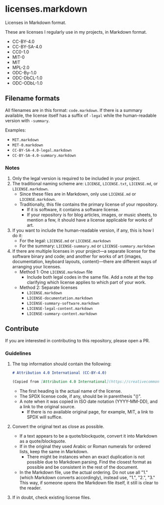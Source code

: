 # licenses.markdown

Licenses in Markdown format.

These are licenses I regularly use in my projects, in Markdown format.

- CC-BY-4.0
- CC-BY-SA-4.0
- CC0-1.0
- MIT-0
- MIT
- MPL-2.0
- ODC-By-1.0
- ODC-DbCL-1.0
- ODC-ODbL-1.0

## Filename formats

All filenames are in this format: `code.markdown`. If there is a summary available, the license itself has a suffix of `-legal` while the human-readable version with `-summary`.

Examples:

- `MIT.markdown`
- `MIT-0.markdown`
- `CC-BY-SA-4.0-legal.markdown`
- `CC-BY-SA-4.0-summary.markdown`

### Notes

1. Only the legal version is required to be included in your project.
1. The traditional naming scheme are: `LICENSE`, `LICENSE.txt`, `LICENSE.md`, or `LICENSE.markdown`.
    - Since these files are in Markdown, only use `LICENSE.md` or `LICENSE.markdown`.
    - Traditionally, this file contains the primary license of your repository.
      - If it is software, it contains a software license.
      - If your repository is for blog articles, images, or music sheets, to mention a few, it should have a license applicable for works of art.
1. If you want to include the human-readable version, if any, this is how I do it:
    - For the legal: `LICENSE.md` or `LICENSE.markdown`
    - For the summary: `LICENSE-summary.md` or `LICENSE-summary.markdown`
1. If there are multiple licenses in your project—a separate license for the software binary and code; and another for works of art (images, documentation, keyboard layouts, content)—there are different ways of arranging your licenses.
    - Method 1: One `LICENSE.markdown` file
      - Include both legal codes in the same file. Add a note at the top clarifying which license applies to which part of your work.
    - Method 2: Separate licenses
      - `LICENSE.markdown`
      - `LICENSE-documentation.markdown`
      - `LICENSE-summary-software.markdown`
      - `LICENSE-legal-content.markdown`
      - `LICENSE-summary-content.markdown`

## Contribute

If you are interested in contributing to this repository, please open a PR.

### Guidelines

1. The top information should contain the following:

    ```markdown
    # Attribution 4.0 International (CC-BY-4.0)

    (Copied from [Attribution 4.0 International](https://creativecommons.org/licenses/by/4.0/legalcode) and converted to markdown on 2023-02-12.)
    ```

    - The first heading is the actual name of the license.
    - The SPDX license code, if any, should be in parenthesis "()".
    - A note when it was copied in ISO date notation (YYYY-MM-DD), and a link to the original source.
      - If there is no available original page, for example, MIT, a link to SPDX will suffice.

1. Convert the original text as close as possible.

    - If a text appears to be a quote/blockquote, convert it into Markdown as a quote/blockquote.
    - If in the original they used Arabic or Roman numerals for ordered lists, keep the same in Markdown.
      - There might be instances when an exact duplication is not possible due to Markdown parsing. Find the closest format as possible and be consistent in the rest of the document.
    - In the Markdown file, use the actual ordering. Do not use all "1." (which Markdown converts accordingly), instead use, "1.", "2.", "3." This way, if someone opens the Markdown file itself, it still is clear to the reader.

1. If in doubt, check existing license files.
